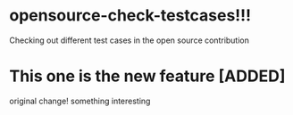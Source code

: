 # opensource-check-testcases!!!

Checking out different test cases in the open source contribution

# This one is the new feature [ADDED]

original change! 
something interesting


